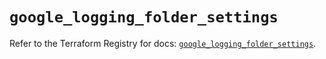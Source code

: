 # `google_logging_folder_settings`

Refer to the Terraform Registry for docs: [`google_logging_folder_settings`](https://registry.terraform.io/providers/hashicorp/google/6.34.1/docs/resources/logging_folder_settings).
